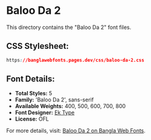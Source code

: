# Baloo Da 2

This directory contains the "Baloo Da 2" font files.

## CSS Stylesheet:
```css
https://banglawebfonts.pages.dev/css/baloo-da-2.css
```

## Font Details:
- **Total Styles:** 5
- **Family:** 'Baloo Da 2', sans-serif
- **Available Weights:** 400, 500, 600, 700, 800
- **Font Designer:** [Ek Type](https://ektype.in/)
- **License:** OFL

For more details, visit: [Baloo Da 2 on Bangla Web Fonts](https://banglawebfonts.pages.dev/baloo-da-2/#about).